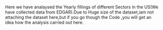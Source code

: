 Here we have analaysed the Yearly fillings of different Sectors in the US(We have collected data from EDGAR).Due to Huge size of the dataset,iam not attaching the dataset here,but if you go though the Code ,you will get an idea how the analysis carried out here.
